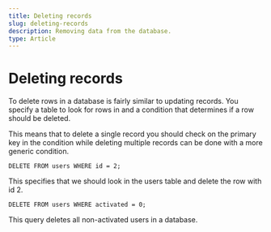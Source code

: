 ```yaml
---
title: Deleting records
slug: deleting-records
description: Removing data from the database.
type: Article
---
```


# Deleting records

To delete rows in a database is fairly similar to updating records. You specify a table to look for rows in and a condition that determines if a row should be deleted.

This means that to delete a single record you should check on the primary key in the condition while deleting multiple records can be done with a more generic condition.

```
DELETE FROM users WHERE id = 2;
```

This specifies that we should look in the users table and delete the row with id 2.

```
DELETE FROM users WHERE activated = 0;
```

This query deletes all non-activated users in a database.

